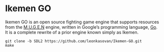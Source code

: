 # Ikemen GO

Ikemen GO is an open source fighting game engine that supports resources from the [M.U.G.E.N](https://en.wikipedia.org/wiki/Mugen_(game_engine)) engine, written in Google’s programming language, [Go](https://go.dev/). It is a complete rewrite of a prior engine known simply as Ikemen.

```
git clone -b SDL2 https://github.com/leonkasovan/Ikemen-GO.git
make
```
